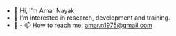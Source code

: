- 👋 Hi, I’m Amar Nayak
- 👀 I’m interested in research, development and training.
- 🌱 -  📫 How to reach me: amar.n1975@gmail.com

<!---
amarnayak1975/amarnayak1975 is a ✨ special ✨ repository because its `README.md` (this file) appears on your GitHub profile.
You can click the Preview link to take a look at your changes.
--->
